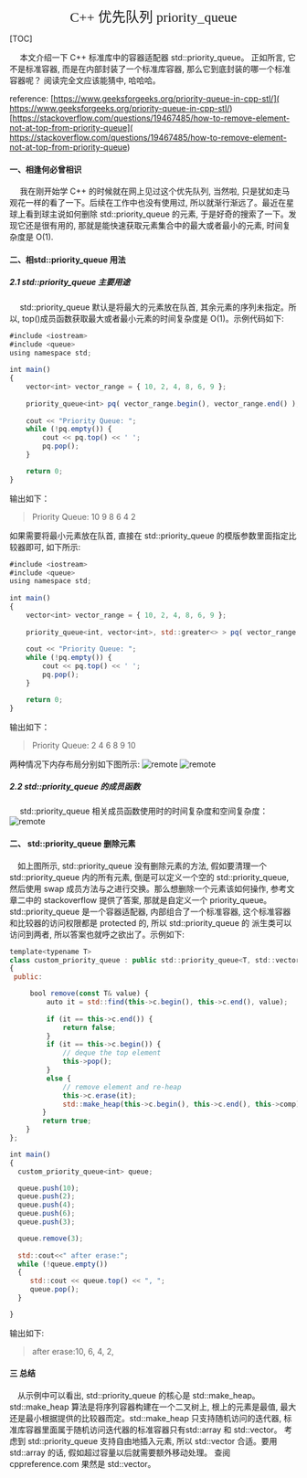 <center> <font face=red size=5> C++ 优先队列 priority_queue </font> </center>

[TOC]

&emsp; 本文介绍一下 C++ 标准库中的容器适配器 std::priority_queue。 正如所言, 它不是标准容器, 而是在内部封装了一个标准库容器, 
那么它到底封装的哪一个标准容器呢？ 阅读完全文应该能猜中, 哈哈哈。

reference:
 [https://www.geeksforgeeks.org/priority-queue-in-cpp-stl/]( https://www.geeksforgeeks.org/priority-queue-in-cpp-stl/)
 [https://stackoverflow.com/questions/19467485/how-to-remove-element-not-at-top-from-priority-queue]( https://stackoverflow.com/questions/19467485/how-to-remove-element-not-at-top-from-priority-queue)

		   

#### 一、相逢何必曾相识
 &emsp; 我在刚开始学 C++ 的时候就在网上见过这个优先队列, 当然啦, 只是犹如走马观花一样的看了一下。后续在工作中也没有使用过, 所以就渐行渐远了。最近在星球上看到球主说如何删除  std::priority_queue 的元素, 于是好奇的搜索了一下。发现它还是很有用的, 那就是能快速获取元素集合中的最大或者最小的元素, 时间复杂度是 O(1).
 
 
#### 二、相std::priority_queue 用法
##### 2.1 std::priority_queue 主要用途
  &emsp; std::priority_queue 默认是将最大的元素放在队首, 其余元素的序列未指定。所以, top()成员函数获取最大或者最小元素的时间复杂度是 O(1)。示例代码如下:
 
```javascript 
#include <iostream>
#include <queue>
using namespace std;
 
int main()
{
    vector<int> vector_range = { 10, 2, 4, 8, 6, 9 };
    
    priority_queue<int> pq( vector_range.begin(), vector_range.end() );
    
    cout << "Priority Queue: ";
    while (!pq.empty()) {
        cout << pq.top() << ' ';
        pq.pop();
    }

    return 0;
}
``` 
输出如下：

>Priority Queue: 10 9 8 6 4 2  
 
如果需要将最小元素放在队首, 直接在 std::priority_queue 的模版参数里面指定比较器即可, 如下所示:
```javascript 
#include <iostream>
#include <queue>
using namespace std;
 
int main()
{
    vector<int> vector_range = { 10, 2, 4, 8, 6, 9 };
    
    priority_queue<int, vector<int>, std::greater<> > pq( vector_range.begin(), vector_range.end() );
    
    cout << "Priority Queue: ";
    while (!pq.empty()) {
        cout << pq.top() << ' ';
        pq.pop();
    }

    return 0;
} 
``` 
输出如下：
> Priority Queue: 2 4 6 8 9 10 
> 
两种情况下内存布局分别如下图所示:
![remote](../Snipaste_2024-07-25_11-41-47.jpg) 
![remote](../Snipaste_2024-07-25_11-42-14.jpg) 

##### 2.2 std::priority_queue 的成员函数
&emsp; std::priority_queue 相关成员函数使用时的时间复杂度和空间复杂度：
![remote](../Snipaste_2024-07-25_11-46-47.jpg) 

#### 二、 std::priority_queue 删除元素
 &emsp;如上图所示, std::priority_queue 没有删除元素的方法, 假如要清理一个 std::priority_queue 内的所有元素, 倒是可以定义一个空的 std::priority_queue, 然后使用 swap 成员方法与之进行交换。那么想删除一个元素该如何操作, 参考文章二中的 stackoverflow 提供了答案, 那就是自定义一个 priority_queue。std::priority_queue 是一个容器适配器, 内部组合了一个标准容器, 这个标准容器和比较器的访问权限都是  protected 的,  所以 std::priority_queue 的
 派生类可以访问到两者, 所以答案也就呼之欲出了。示例如下:
 ```javascript 
 template<typename T>
class custom_priority_queue : public std::priority_queue<T, std::vector<T>>
{
  public:

      bool remove(const T& value) {
          auto it = std::find(this->c.begin(), this->c.end(), value);
       
          if (it == this->c.end()) {
              return false;
          }
          if (it == this->c.begin()) {
              // deque the top element
              this->pop();
          }    
          else {
              // remove element and re-heap
              this->c.erase(it);
              std::make_heap(this->c.begin(), this->c.end(), this->comp);
         }
         return true;
     }
};

int main()
{
   custom_priority_queue<int> queue;

   queue.push(10);
   queue.push(2);
   queue.push(4);
   queue.push(6);
   queue.push(3);

   queue.remove(3);
   
   std::cout<<" after erase:";
   while (!queue.empty())
   {
      std::cout << queue.top() << ", ";
      queue.pop();
   }

 }
 ```
输出如下:
>after erase:10, 6, 4, 2, 
 
#### 三 总结 
 &emsp;从示例中可以看出, std::priority_queue 的核心是 std::make_heap。std::make_heap 算法是将序列容器构建在一个二叉树上, 根上的元素是最值, 最大还是最小根据提供的比较器而定。std::make_heap 只支持随机访问的迭代器, 标准库容器里面属于随机访问迭代器的标准容器只有std::array 和 std::vector。 考虑到 std::priority_queue 支持自由地插入元素, 所以 std::vector 合适。要用 std::array 的话, 假如超过容量以后就需要额外移动处理。
 查阅 cppreference.com 果然是 std::vector。
 
 
 